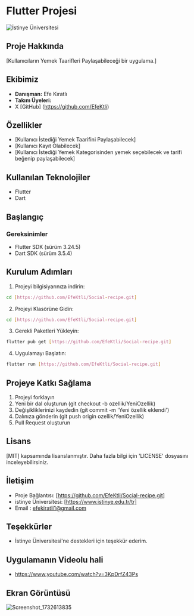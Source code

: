 # Flutter Projesi

![İstinye Üniversitesi](https://unitededucation.com/_next/image?url=https%3A%2F%2Fwww.unitededucation.com%2Flinklogoch%2Fistinye-university-logo.png&w=3840&q=75)

## Proje Hakkında
[Kullanıcıların Yemek Taarifleri Paylaşabileceği bir uygulama.]

## Ekibimiz
- **Danışman:** Efe Kıratlı
- **Takım Üyeleri:**
- X [GitHub] (https://github.com/EfeKtli)

## Özellikler 
- [Kullanıcı İstediği Yemek Taarifini Paylaşabilecek]
- [Kullanıcı Kayıt Olabilecek]
- [Kullanıcı İstediği Yemek Kategorisinden yemek seçebilecek ve tarifi beğenip paylaşabilecek]

## Kullanılan Teknolojiler
- Flutter
- Dart

## Başlangıç

### Gereksinimler
- Flutter SDK (sürüm 3.24.5)
- Dart SDK (sürüm 3.5.4)

## Kurulum Adımları

1. Projeyi bilgisiyarınıza indirin:
```bash
cd [https://github.com/EfeKtli/Social-recipe.git]
```

2. Projeyi Klasörüne Gidin:
```bash
cd [https://github.com/EfeKtli/Social-recipe.git]
```

3. Gerekli Paketleri Yükleyin:
```bash
flutter pub get [https://github.com/EfeKtli/Social-recipe.git]
```

4. Uygulamayı Başlatın:
```bash
flutter run [https://github.com/EfeKtli/Social-recipe.git]
```

## Projeye Katkı Sağlama

1. Projeyi forklayın
2. Yeni bir dal oluşturun (git checkout -b ozellik/YeniOzellik)
3. Değişikliklerinizi kaydedin (git commit -m 'Yeni özellik eklendi')
4. Dalınıza gönderin (git push origin ozellik/YeniOzellik)
5. Pull Request oluşturun

## Lisans
[MIT] kapsamında lisanslanmıştır. Daha fazla bilgi için 
 'LICENSE' dosyasını inceleyebilirsiniz.

 ## İletişim 
 - Proje Bağlantısı: [https://github.com/EfeKtli/Social-recipe.git]
 - istinye Üniversitesi: [https://www.istinye.edu.tr/tr]
 - Email : efekiratli1@gmail.com
 ## Teşekkürler 
 - İstinye Üniversitesi'ne destekleri için teşekkür ederim.

 ## Uygulamanın Videolu hali
 - https://www.youtube.com/watch?v=3KpDrfZ43Ps

## Ekran Görüntüsü
![Screenshot_1732613835](https://github.com/user-attachments/assets/a89f40c7-2aea-476d-ad6c-82590f7e8e1f)
